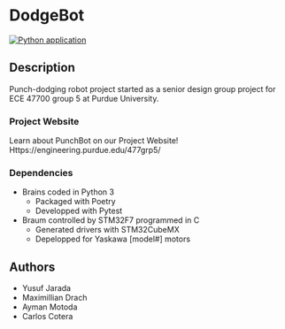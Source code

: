 # DodgeBot

[![Python application](https://github.com/CarlosACJ55/DodgeBot/actions/workflows/python-app.yml/badge.svg)](https://github.com/CarlosACJ55/DodgeBot/actions/workflows/python-app.yml)

## Description

Punch-dodging robot project started as a senior design group project for ECE 47700 group 5 at Purdue University.

### Project Website

Learn about PunchBot on our Project Website!
Https://engineering.purdue.edu/477grp5/

### Dependencies

* Brains coded in Python 3
  - Packaged with Poetry
  - Developped with Pytest
* Braum controlled by STM32F7 programmed in C
  - Generated drivers with STM32CubeMX
  - Depelopped for Yaskawa [model#] motors

## Authors

* Yusuf Jarada
* Maximillian Drach
* Ayman Motoda
* Carlos Cotera
